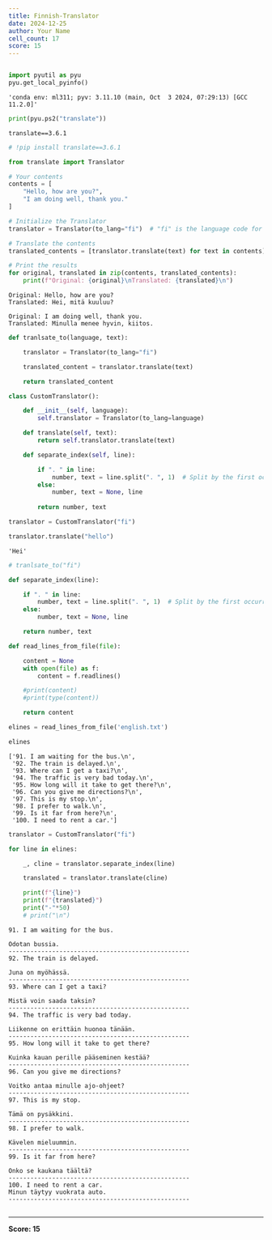 ```yaml
---
title: Finnish-Translator
date: 2024-12-25
author: Your Name
cell_count: 17
score: 15
---
```


```python

```


```python
import pyutil as pyu
pyu.get_local_pyinfo()
```




    'conda env: ml311; pyv: 3.11.10 (main, Oct  3 2024, 07:29:13) [GCC 11.2.0]'




```python
print(pyu.ps2("translate"))
```

    translate==3.6.1
    



```python
# !pip install translate==3.6.1
```


```python
from translate import Translator

# Your contents
contents = [
    "Hello, how are you?",
    "I am doing well, thank you."
]

# Initialize the Translator
translator = Translator(to_lang="fi")  # "fi" is the language code for Finnish

# Translate the contents
translated_contents = [translator.translate(text) for text in contents]

# Print the results
for original, translated in zip(contents, translated_contents):
    print(f"Original: {original}\nTranslated: {translated}\n")
```

    Original: Hello, how are you?
    Translated: Hei, mitä kuuluu?
    
    Original: I am doing well, thank you.
    Translated: Minulla menee hyvin, kiitos.
    



```python
def tranlsate_to(language, text):

    translator = Translator(to_lang="fi")

    translated_content = translator.translate(text)

    return translated_content
```


```python
class CustomTranslator():

    def __init__(self, language):
        self.translator = Translator(to_lang=language)

    def translate(self, text):
        return self.translator.translate(text)

    def separate_index(self, line):

        if ". " in line:
            number, text = line.split(". ", 1)  # Split by the first occurrence of ". "
        else:
            number, text = None, line
    
        return number, text
```


```python
translator = CustomTranslator("fi")
```


```python
translator.translate("hello")
```




    'Hei'




```python
# tranlsate_to("fi")
```


```python
def separate_index(line):

    if ". " in line:
        number, text = line.split(". ", 1)  # Split by the first occurrence of ". "
    else:
        number, text = None, line

    return number, text
```


```python
def read_lines_from_file(file):

    content = None
    with open(file) as f:
        content = f.readlines()

    #print(content)
    #print(type(content))

    return content
```


```python
elines = read_lines_from_file('english.txt')
```


```python
elines
```




    ['91. I am waiting for the bus.\n',
     '92. The train is delayed.\n',
     '93. Where can I get a taxi?\n',
     '94. The traffic is very bad today.\n',
     '95. How long will it take to get there?\n',
     '96. Can you give me directions?\n',
     '97. This is my stop.\n',
     '98. I prefer to walk.\n',
     '99. Is it far from here?\n',
     '100. I need to rent a car.']




```python
translator = CustomTranslator("fi")
```


```python
for line in elines:

    _, cline = translator.separate_index(line)

    translated = translator.translate(cline)

    print(f"{line}")
    print(f"{translated}")
    print("-"*50)
    # print("\n")
```

    91. I am waiting for the bus.
    
    Odotan bussia.
    --------------------------------------------------
    92. The train is delayed.
    
    Juna on myöhässä.
    --------------------------------------------------
    93. Where can I get a taxi?
    
    Mistä voin saada taksin?
    --------------------------------------------------
    94. The traffic is very bad today.
    
    Liikenne on erittäin huonoa tänään.
    --------------------------------------------------
    95. How long will it take to get there?
    
    Kuinka kauan perille pääseminen kestää?
    --------------------------------------------------
    96. Can you give me directions?
    
    Voitko antaa minulle ajo-ohjeet?
    --------------------------------------------------
    97. This is my stop.
    
    Tämä on pysäkkini.
    --------------------------------------------------
    98. I prefer to walk.
    
    Kävelen mieluummin.
    --------------------------------------------------
    99. Is it far from here?
    
    Onko se kaukana täältä?
    --------------------------------------------------
    100. I need to rent a car.
    Minun täytyy vuokrata auto.
    --------------------------------------------------



```python

```


---
**Score: 15**